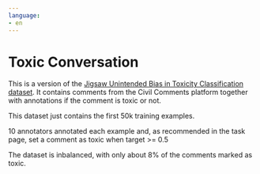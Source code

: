 ```yaml
---
language:
- en
---
```


# Toxic Conversation
This is a version of the [Jigsaw Unintended Bias in Toxicity Classification dataset](https://www.kaggle.com/c/jigsaw-unintended-bias-in-toxicity-classification/overview). It contains comments from the  Civil Comments platform together with annotations if the comment is toxic or not.

This dataset just contains the first 50k training examples.

10 annotators annotated each example and, as recommended in the task page, set a comment as toxic when target >= 0.5

The dataset is inbalanced, with only about 8% of the comments marked as toxic.
